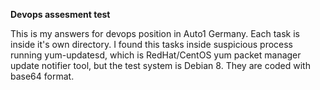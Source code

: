 **Devops assesment test**

This is my answers for devops position in Auto1 Germany. Each task is inside it's own directory.
I found this tasks inside suspicious process running yum-updatesd,  which is RedHat/CentOS yum packet manager update notifier tool, but the test system is Debian 8. They are coded with base64 format.